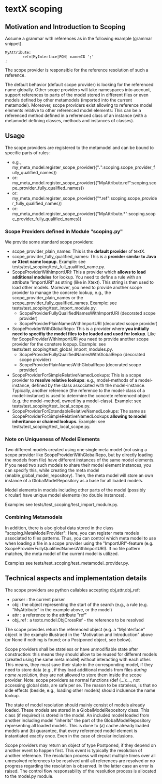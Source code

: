 # textX scoping

## Motivation and Introduction to Scoping

Assume a grammar with references as in the following example (grammar snippet).

    MyAttribute:
            ref=[MyInterface|FQN] name=ID ';'
    ;

The scope provider is responsible for the reference resolution of such a reference.

The default behavior (default scope provider) is looking for the referenced name globally.
Other scope providers will take namespaces into account, support references to parts of
the model stored in different files or even models defined by other metamodels
(imported into the current metamodel). Moreover, scope providers exist allowing to reference
model elements relative to other referenced model elements: This can be a referenced method
defined in a referenced class of an instance (with a metamodel defining classes, methods
and instances of classes).


## Usage

The scope providers are registered to the metamodel and can be bound to specific parts of rules:

 * e.g., my_meta_model.register_scope_provider({"*.*":scoping.scope_provider_fully_qualified_names})
 * or: my_meta_model.register_scope_provider({"MyAttribute.ref":scoping.scope_provider_fully_qualified_names})
 * or: my_meta_model.register_scope_provider({"*.ref":scoping.scope_provider_fully_qualified_names})
 * or: my_meta_model.register_scope_provider({"MyAttribute.*":scoping.scope_provider_fully_qualified_names})


### Scope Providers defined in Module "scoping.py"

We provide some standard scope providers:

 * scope_provider_plain_names: This is the **default provider** of textX.
 * scope_provider_fully_qualified_names: This is a **provider similar to Java or Xtext name loopup**.
   Example: see tests/test_scoping/test_full_qualified_name.py.
 * ScopeProviderWithImportURI: This a provider which **allows to load additional modules** for lookup.
   You need to define a rule with an attribute "importURI" as string (like in Xtext). This string is then used
   to load other models. Moreover, you need to provide another scope provider to manage the concrete lookup,
   e.g., the scope_provider_plain_names or the scope_provider_fully_qualified_names.
   Example: see tests/test_scoping/test_import_module.py.
    - ScopeProviderFullyQualifiedNamesWithImportURI (decorated scope provider)
    - ScopeProviderPlainNamesWithImportURI (decorated scope provider)
 * ScopeProviderWithGlobalRepo: This is a provider where **you initially need to specifiy the model files
   to be loaded and used for lookup**. Like for ScopeProviderWithImportURI you need to provide another scope
   provider for the constere loopup.
   Example: see tests/test_scoping/test_global_import_modules.py.
    - ScopeProviderFullyQualifiedNamesWithGlobalRepo (decorated scope provider)
    - ScopeProviderPlainNamesWithGlobalRepo (decorated scope provider)
 * ScopeProviderForSimpleRelativeNamedLookups: This is a scope provider to **resolve relative lookups**:
   e.g., model-methods of a model-instance, defined by the class associated with the model-instance. Typically,
   another reference (the reference to the model-class of a model-instance) is used to determine the concrete
   referenced object (e.g. the model-method, owned by a model-class).
   Example: see tests/test_scoping/test_local_scope.py.
 * ScopeProviderForExtendableRelativeNamedLookups: The same as ScopeProviderForSimpleRelativeNamedLookups **allowing
   to model inheritance or chained lookups**.
   Example: see tests/test_scoping/test_local_scope.py.


### Note on Uniqueness of Model Elements

Two different models created using one single meta model (not using a scope provider like ScopeProviderWithGlobalRepo,
but by directly loading the models from file) have different instances of the same model elements. If you need two
such models to share their model element instances, you can specify this, while creating the meta model
(enable_global_model_repository). Then, the meta model will store an own instance of a GlobalModelRepository as a
base for all loaded models.

Model elements in models including other parts of the model (possibly circular) have unique model
elements (no double instances).

Examples see tests/test_scoping/test_import_module.py.


### Combining Metamodels

In addition, there is also global data stored in the class "scoping.MetaModelProvider": Here, you can register
meta models associated to files patterns. Thus, you can control which meta model to use when loading a file in
a scope provider using the "ImportURI"-feature (e.g. ScopeProviderFullyQualifiedNamesWithImportURI). If no file
pattern matches, the meta model of the current model is utilized.

Examples see tests/test_scoping/test_metamodel_provider.py.


## Technical aspects and implementation details

The scope providers are python callables accepting obj,attr,obj_ref:
 * parser  : the current parser
 * obj     : the object representing the start of the search (e.g., a rule (e.g. "MyAttribute" in the example above,
             or the model)
 * attr    : a reference to the attribute "ref"
 * obj_ref : a textx.model.ObjCrossRef - the reference to be resolved

The scope provides return the referenced object (e.g. a "MyInterface" object in the example illustraed in the
"Motivation and Introduction" above (or None if nothing is found; or a Postponed object, see below).

Scope providers shall be stateless or have unmodifiable state after construction: this means they should
allow to be reused for different models (created using the same meta model) without interacting with each other.
This means, they must save their state in the corresponding model, if they need to store data (e.g., if
they load additional models from files *during name resolution*, they are not allowed to store them inside
the scope provider. Note: scope providers as normal functions (def <name>(...):..., not accessing global
data, are safe per se. The reason to be stateless, is that no side effects (beside, e.g., loading other models)
should incluence the name lookup.

The state of model resolution should mainly consist of models already loaded. These models are stored in a
GlobalModelRepository class. This class (if required) is stored in the model. An included model loaded
from another including model "inherits" the part of the GlobalModelRepository representing all loaded models. This
is done to (a) cache already loaded models and (b) guarantee, that every referenced model element is instantiated
exactly once. Even in the case of circular inclusions.

Scope providers may return an object of type Postponed, if they depend on another event to happen first. This event is
typically the resolution of another reference. The resolution process will repeat multiple times over all unresolved
references to be resolved until all references are resolved or no progress regarding the resolution is observed. In the
latter case an error is raised. The control flow responsability of the resolution process is allocated to the
model.py module.
